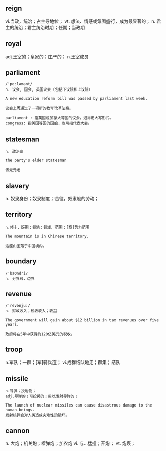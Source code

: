 ## reign
vi.当政，统治；占主导地位；
vt. 想法、情感或氛围盛行，成为最显著的；
n. 君主的统治；君主统治时期；任期；当政期

## royal
adj.王室的；皇家的；庄严的；
n.王室成员

## parliament
```
/'pɑːləmənt/
n. 议会, 国会, 英国议会（包括下议院和上议院）

A new education reform bill was passed by parliament last week.

议会上周通过了一项新的教育改革法案。

parliament : 指英国或加拿大等国的议会，通常用大写形式。
congress: 指美国等国的国会，也可指代表大会。
```

## statesman
```
n. 政治家

the party's elder statesman

该党元老
```

## slavery
n. 奴隶身份；奴隶制度；苦役，奴隶般的劳动；

## territory
```
n.领土，版图；领地；领域，范围；[商]势力范围

The mountain is in Chinese territory.

这座山坐落于中国境内。
```

## boundary
```
/'baʊndri/
n. 分界线，边界
```

## revenue
```
/'revənjuː/
n. 财政收入；税收收入；收益

The government will gain about $12 billion in tax revenues over five years.

政府将在5年中获得约120亿美元的税收。
```

## troop
n.军队；一群；[军]骑兵连；
vi.成群结队地走；群集；结队

## missile
```
n.导弹；投射物；
adj.导弹的；可投掷的；用以发射导弹的；

The launch of nuclear missiles can cause disastrous damage to the human-beings.
发射核弹会对人类造成灾难性的破坏。
```

## cannon
n. 大炮；机关炮；榴弹炮；加农炮
vi. 与…猛撞；开炮；
vt. 炮轰；